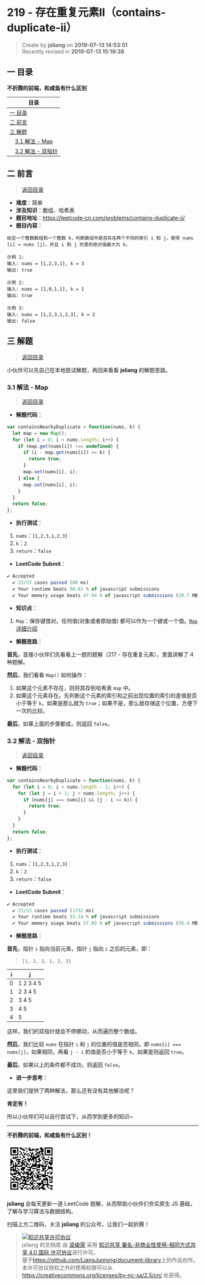 219 - 存在重复元素II（contains-duplicate-ii）
===

> Create by **jsliang** on **2019-07-13 14:53:51**  
> Recently revised in **2019-07-13 15:19:38**

## <a name="chapter-one" id="chapter-one">一 目录</a>

**不折腾的前端，和咸鱼有什么区别**

| 目录 |
| --- | 
| [一 目录](#chapter-one) | 
| <a name="catalog-chapter-two" id="catalog-chapter-two"></a>[二 前言](#chapter-two) |
| <a name="catalog-chapter-three" id="catalog-chapter-three"></a>[三 解题](#chapter-three) |
| &emsp;[3.1 解法 - Map](#chapter-three-one) |
| &emsp;[3.2 解法 - 双指针](#chapter-three-two) |

## <a name="chapter-two" id="chapter-two">二 前言</a>

> [返回目录](#chapter-one)

* **难度**：简单
* **涉及知识**：数组、哈希表
* **题目地址**：https://leetcode-cn.com/problems/contains-duplicate-ii/
* **题目内容**：

```
给定一个整数数组和一个整数 k，判断数组中是否存在两个不同的索引 i 和 j，使得 nums [i] = nums [j]，并且 i 和 j 的差的绝对值最大为 k。

示例 1:
输入: nums = [1,2,3,1], k = 3
输出: true

示例 2:
输入: nums = [1,0,1,1], k = 1
输出: true

示例 3:
输入: nums = [1,2,3,1,2,3], k = 2
输出: false
```

## <a name="chapter-three" id="chapter-three">三 解题</a>

> [返回目录](#chapter-one)

小伙伴可以先自己在本地尝试解题，再回来看看 **jsliang** 的解题思路。

### <a name="chapter-three-one" id="chapter-three-one">3.1 解法 - Map</a>

> [返回目录](#chapter-one)

* **解题代码**：

```js
var containsNearbyDuplicate = function(nums, k) {
  let map = new Map();
  for (let i = 0; i < nums.length; i++) {
    if (map.get(nums[i]) !== undefined) {
      if (i - map.get(nums[i]) <= k) {
        return true;
      }
      map.set(nums[i], i);
    } else {
      map.set(nums[i], i);
    }
  }
  return false;
};
```

* **执行测试**：

1. `nums`：`[1,2,3,1,2,3]`
2. `k`：`2`
3. `return`：`false`

* **LeetCode Submit**：

```js
✔ Accepted
  ✔ 23/23 cases passed (80 ms)
  ✔ Your runtime beats 98.81 % of javascript submissions
  ✔ Your memory usage beats 47.94 % of javascript submissions (39.7 MB)
```

* **知识点**：

1. `Map`：保存键值对。任何值(对象或者原始值) 都可以作为一个键或一个值。[`Map` 详细介绍](https://github.com/LiangJunrong/document-library/blob/master/JavaScript-library/JavaScript/Object/Map.md)

* **解题思路**：

**首先**，首推小伙伴们先看看上一题的题解（217 - 存在重复元素），里面讲解了 4 种题解。

**然后**，我们看看 `Map()` 如何操作：

1. 如果这个元素不存在，则将其存到哈希表 `map` 中。
2. 如果这个元素存在。先判断这个元素的索引和之前出现位置的索引的差值是否小于等于 `k`，如果是那么就为 `true`；如果不是，那么就存储这个位置，方便下一次的比较。

**最后**，如果上面的步骤都成，则返回 `false`。

### <a name="chapter-three-two" id="chapter-three-two">3.2 解法 - 双指针</a>

> [返回目录](#chapter-one)

* **解题代码**：

```js
var containsNearbyDuplicate = function(nums, k) {
  for (let i = 0; i < nums.length - 1; i++) {
    for (let j = i + 1; j < nums.length; j++) {
      if (nums[j] === nums[i] && (j - i <= k)) {
        return true;
      }
    }
  }
  return false;
};
```

* **执行测试**：

1. `nums`：`[1,2,3,1,2,3]`
2. `k`：`2`
3. `return`：`false`

* **LeetCode Submit**：

```js
✔ Accepted
  ✔ 23/23 cases passed (1752 ms)
  ✔ Your runtime beats 33.14 % of javascript submissions
  ✔ Your memory usage beats 57.03 % of javascript submissions (36.4 MB)
```

* **解题思路**：

**首先**，指针 `i` 指向当前元素，指针 `j` 指向 `i` 之后的元素，即：

> `[1, 2, 3, 1, 2, 3]`

| i | j |
| --- | --- |
| 0 | 1 2 3 4 5 |
| 1 | 2 3 4 5 |
| 2 | 3 4 5 |
| 3 | 4 5 |
| 4 | 5 |

这样，我们的双指针就会不停挪动，从而遍历整个数组。

**然后**，我们比较 `nums` 在指针 `i` 和 `j` 的位置的值是否相同，即 `nums[i] === nums[j]`，如果相同，再看 `j - i` 的值是否小于等于 `k`，如果是则返回 `true`。

**最后**，如果以上的条件都不成功，则返回 `false`。

* **进一步思考**：

这里我们提供了两种解法，那么还有没有其他解法呢？

**肯定有！**

所以小伙伴们可以自行尝试下，从而学到更多的知识~

---

**不折腾的前端，和咸鱼有什么区别！**

![图](../../../public-repertory/img/z-small-wechat-public-address.jpg)

**jsliang** 会每天更新一道 LeetCode 题解，从而帮助小伙伴们夯实原生 JS 基础，了解与学习算法与数据结构。

扫描上方二维码，关注 **jsliang** 的公众号，让我们一起折腾！

> <a rel="license" href="http://creativecommons.org/licenses/by-nc-sa/4.0/"><img alt="知识共享许可协议" style="border-width:0" src="https://i.creativecommons.org/l/by-nc-sa/4.0/88x31.png" /></a><br /><span xmlns:dct="http://purl.org/dc/terms/" property="dct:title">jsliang 的文档库</span> 由 <a xmlns:cc="http://creativecommons.org/ns#" href="https://github.com/LiangJunrong/document-library" property="cc:attributionName" rel="cc:attributionURL">梁峻荣</a> 采用 <a rel="license" href="http://creativecommons.org/licenses/by-nc-sa/4.0/">知识共享 署名-非商业性使用-相同方式共享 4.0 国际 许可协议</a>进行许可。<br />基于<a xmlns:dct="http://purl.org/dc/terms/" href="https://github.com/LiangJunrong/document-library" rel="dct:source">https://github.com/LiangJunrong/document-library</a>上的作品创作。<br />本许可协议授权之外的使用权限可以从 <a xmlns:cc="http://creativecommons.org/ns#" href="https://creativecommons.org/licenses/by-nc-sa/2.5/cn/" rel="cc:morePermissions">https://creativecommons.org/licenses/by-nc-sa/2.5/cn/</a> 处获得。